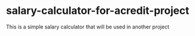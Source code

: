 # salary-calculator-for-acredit-project
This is a simple salary calculator that will be used in another project
